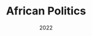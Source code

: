 ---
tags: []
categories: []
title: African Politics
summary: 'Elections, parties, and electoral systems in Sub-Saharan Africa. Lead instructor: Kristin Michelitch'
date: 2022
type: docs
math: false
tags:
  - Elections, electoral behavior, political parties
image:
  caption: 'Informal market in Dakar'
---